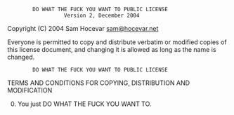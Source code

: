             DO WHAT THE FUCK YOU WANT TO PUBLIC LICENSE 
                      Version 2, December 2004 

Copyright (C) 2004 Sam Hocevar <sam@hocevar.net> 

Everyone is permitted to copy and distribute verbatim or modified 
copies of this license document, and changing it is allowed as long 
as the name is changed. 

            DO WHAT THE FUCK YOU WANT TO PUBLIC LICENSE 
  TERMS AND CONDITIONS FOR COPYING, DISTRIBUTION AND MODIFICATION 

0. You just DO WHAT THE FUCK YOU WANT TO. 
